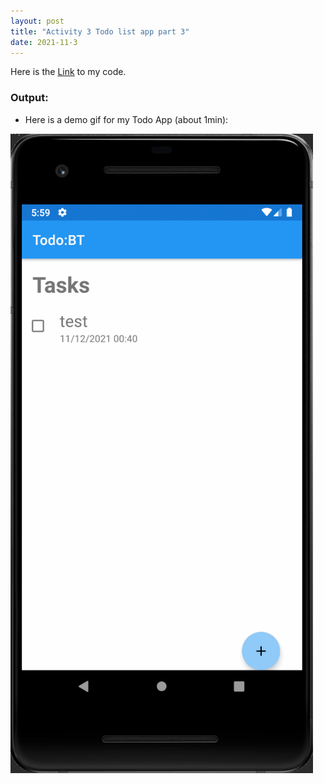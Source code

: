 ```yaml
---
layout: post
title: "Activity 3 Todo list app part 3"
date: 2021-11-3
---
```



Here is the [Link](https://github.com/BingfanTian96/NEU_CS5520_21Fall/tree/main/TaskIt_A3_project) to my code. 

### Output:

- Here is a demo gif for my Todo App (about 1min):

![demo](https://raw.githubusercontent.com/BingfanTian96/NEU_CS5520_21Fall/main/TaskIt_A3_project/img/demo_2.gif) 
